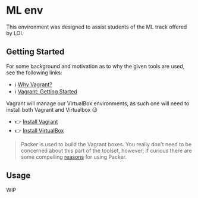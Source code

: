 # ML env

This environment was designed to assist students of the ML track offered by LOI.

## Getting Started

For some background and motivation as to why the given tools are used, see the
following links:

 - :information_source: [Why Vagrant?](https://www.vagrantup.com/intro/index.html)
 - :information_source: [Vagrant: Getting Started](https://www.vagrantup.com/intro/getting-started/index.html)

Vagrant will manage our VirtualBox environments, as such one will need to
install both Vagrant and Virtualbox :wink:

 - :point_right: [Install Vagrant](https://www.vagrantup.com/docs/installation/)
 - :point_right: [Install VirtualBox](https://www.virtualbox.org/)

> Packer is used to build the Vagrant boxes. You really don't need to be concerned about this part of the toolset, however; if curious there are some compelling [reasons](https://www.packer.io/intro/why.html) for using Packer.

## Usage

WIP
